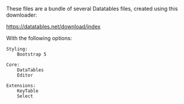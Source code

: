 These files are a bundle of several Datatables files, created using this downloader:

https://datatables.net/download/index

With the following options:
```
Styling:
    Bootstrap 5

Core:
    DataTables
    Editor

Extensions:
    KeyTable
    Select
```
